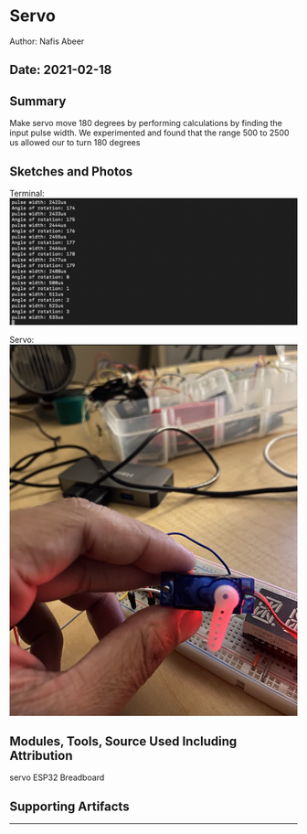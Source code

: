 #  Servo

Author: Nafis Abeer

Date: 2021-02-18
-----

## Summary
Make servo move 180 degrees by performing calculations by finding the input pulse width. We experimented and found that the range 500 to 2500 us allowed our to turn 180 degrees

## Sketches and Photos
Terminal:
![Image](./images/servoTerminal.png)


Servo:
![Image](./images/working_servo.png)

## Modules, Tools, Source Used Including Attribution
servo
ESP32
Breadboard

## Supporting Artifacts


-----

